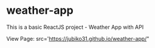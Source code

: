 # weather-app
This is a basic ReactJS project - Weather App with API

View Page: src='https://jubiko31.github.io/weather-app/"

